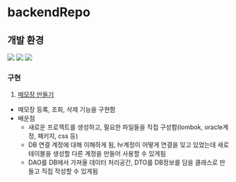 # backendRepo


## 개발 환경
<img src="https://img.shields.io/badge/Oracle-F80000?style=for-the-badge&logo=Oracle&logoColor=white"> <img src="https://img.shields.io/badge/Eclipse IDE-525C86?style=for-the-badge&logo=Eclipse IDE&logoColor=white"> 
<img src="https://img.shields.io/badge/Bootstrap-7952B3?style=for-the-badge&logo=Bootstrap-7952B3&logoColor=white">

### 구현

1. [메모장 만들기](https://github.com/chickenpop/backendRepo/tree/master/src/main)
- 메모장 등록, 조회, 삭제 기능을 구현함
- 배운점
  - 새로운 프로젝트를 생성하고, 필요한 파일들을 직접 구성함(lombok, oracle계정, 패키지, css 등)
  - DB 연결 계정에 대해 이해하게 됨, hr계정이 어떻게 연결을 잊고 있었는데 새로 테이블을 생성할 다른 계정을 만들어 사용할 수 있게됨
  - DAO를 DB에서 가져올 데이터 처리공간, DTO를 DB정보를 담을 클래스로 만들고 직접 작성할 수 있게됨
  
